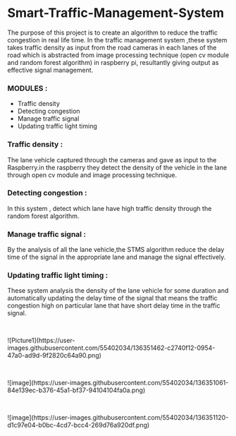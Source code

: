 # Smart-Traffic-Management-System

The purpose of this project is to create an algorithm to reduce the traffic congestion in real life time. In the traffic management system ,these system takes traffic density as input from the road cameras in each lanes of the road  which is abstracted from image processing technique (open cv module and random forest algorithm) in raspberry pi, resultantly giving output as effective signal management.

### **MODULES :**

- Traffic density
- Detecting congestion
- Manage traffic signal
- Updating traffic light timing

### **Traffic density :**
 
The lane vehicle captured through the cameras and gave as input to the Raspberry.in the raspberry they detect the density of the vehicle in the lane through open cv module and image processing technique.

### **Detecting congestion :**

In this system , detect which lane have high traffic density through the random forest algorithm.

### **Manage traffic signal :**

By the analysis of all the lane vehicle,the STMS algorithm reduce the delay time of the signal in the appropriate lane and manage the signal effectively.

### **Updating traffic light timing :**

These system analysis the density of the lane vehicle for some duration and automatically updating the delay time of the signal that means the traffic congestion high on particular lane that have short delay time in the traffic signal.

<p>&nbsp;</p>
![Picture1](https://user-images.githubusercontent.com/55402034/136351462-c2740f12-0954-47a0-ad9d-9f2820c64a90.png)
<p>&nbsp;</p>
![image](https://user-images.githubusercontent.com/55402034/136351061-84e139ec-b376-45a1-bf37-94104104fa0a.png)
<p>&nbsp;</p>
![image](https://user-images.githubusercontent.com/55402034/136351120-d1c97e04-b0bc-4cd7-bcc4-269d76a920df.png)
<p>&nbsp;</p>
